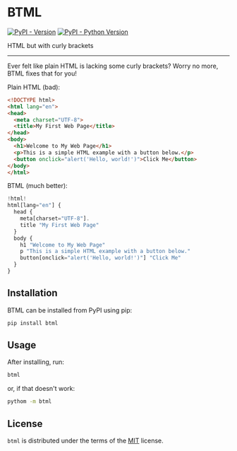 # BTML

[![PyPI - Version](https://img.shields.io/pypi/v/btml.svg)](https://pypi.org/project/btml)
[![PyPI - Python Version](https://img.shields.io/pypi/pyversions/btml.svg)](https://pypi.org/project/btml)

HTML but with curly brackets

 ---

Ever felt like plain HTML is lacking some curly brackets? Worry no more, BTML fixes that for you!

Plain HTML (bad):

```html
<!DOCTYPE html>
<html lang="en">
<head>
  <meta charset="UTF-8">
  <title>My First Web Page</title>
</head>
<body>
  <h1>Welcome to My Web Page</h1>
  <p>This is a simple HTML example with a button below.</p>
  <button onclick="alert('Hello, world!')">Click Me</button>
</body>
</html>
```

BTML (much better):

```js
!html!
html[lang="en"] {
  head {
    meta[charset="UTF-8"].
    title "My First Web Page"
  }
  body {
    h1 "Welcome to My Web Page"
    p "This is a simple HTML example with a button below."
    button[onclick="alert('Hello, world!')"] "Click Me"
  }
}
```

## Installation

BTML can be installed from PyPI using pip:

```bash
pip install btml
```

## Usage

After installing, run:

```bash
btml
```

or, if that doesn't work:

```bash
pythom -m btml
```

## License

`btml` is distributed under the terms of the [MIT](https://spdx.org/licenses/MIT.html) license.
